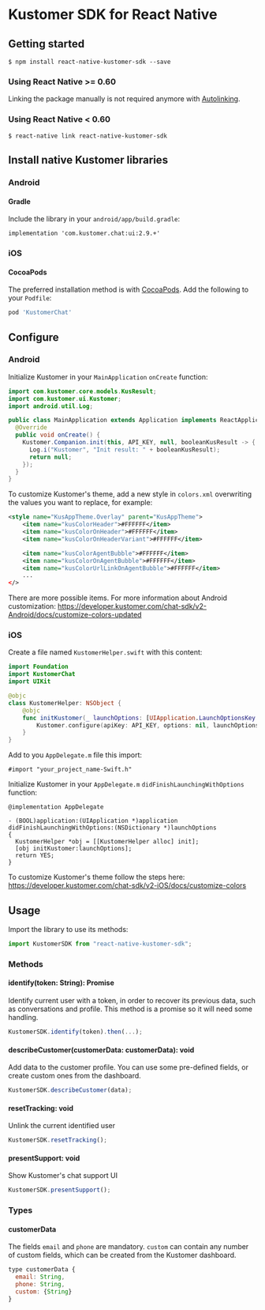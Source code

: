 # Kustomer SDK for React Native

## Getting started

`$ npm install react-native-kustomer-sdk --save`

### Using React Native >= 0.60

Linking the package manually is not required anymore with [Autolinking](https://github.com/react-native-community/cli/blob/master/docs/autolinking.md).

### Using React Native < 0.60

`$ react-native link react-native-kustomer-sdk`

## Install native Kustomer libraries

### Android

#### Gradle

Include the library in your `android/app/build.gradle`:

`implementation 'com.kustomer.chat:ui:2.9.+'`

### iOS

#### CocoaPods

The preferred installation method is with [CocoaPods](https://cocoapods.org). Add the following to your `Podfile`:

```ruby
pod 'KustomerChat'
```

## Configure

### Android

Initialize Kustomer in your `MainApplication` `onCreate` function:

```java
import com.kustomer.core.models.KusResult;
import com.kustomer.ui.Kustomer;
import android.util.Log;

public class MainApplication extends Application implements ReactApplication {
  @Override
  public void onCreate() {
    Kustomer.Companion.init(this, API_KEY, null, booleanKusResult -> {
      Log.i("Kustomer", "Init result: " + booleanKusResult);
      return null;
    });
  }
}
```

To customize Kustomer's theme, add a new style in `colors.xml` overwriting the values you want to replace, for example:

```xml
<style name="KusAppTheme.Overlay" parent="KusAppTheme">
    <item name="kusColorHeader">#FFFFFF</item>
    <item name="kusColorOnHeader">#FFFFFF</item>
    <item name="kusColorOnHeaderVariant">#FFFFFF</item>

    <item name="kusColorAgentBubble">#FFFFFF</item>
    <item name="kusColorOnAgentBubble">#FFFFFF</item>
    <item name="kusColorUrlLinkOnAgentBubble">#FFFFFF</item>
    ...
</>
```

There are more possible items. For more information about Android customization: https://developer.kustomer.com/chat-sdk/v2-Android/docs/customize-colors-updated

### iOS

Create a file named `KustomerHelper.swift` with this content:

```swift
import Foundation
import KustomerChat
import UIKit

@objc
class KustomerHelper: NSObject {
    @objc
    func initKustomer(_ launchOptions: [UIApplication.LaunchOptionsKey: Any]?) {
        Kustomer.configure(apiKey: API_KEY, options: nil, launchOptions: launchOptions)
    }
}
```

Add to you `AppDelegate.m` file this import:

```objc
#import "your_project_name-Swift.h"
```

Initialize Kustomer in your `AppDelegate.m` `didFinishLaunchingWithOptions` function:

```objc
@implementation AppDelegate

- (BOOL)application:(UIApplication *)application didFinishLaunchingWithOptions:(NSDictionary *)launchOptions
{
  KustomerHelper *obj = [[KustomerHelper alloc] init];
  [obj initKustomer:launchOptions];
  return YES;
}
```

To customize Kustomer's theme follow the steps here: https://developer.kustomer.com/chat-sdk/v2-iOS/docs/customize-colors

## Usage

Import the library to use its methods:

```javascript
import KustomerSDK from "react-native-kustomer-sdk";
```

### Methods

#### identify(token: String): Promise<boolean>

Identify current user with a token, in order to recover its previous data, such as conversations and profile. This method is a promise so it will need some handling.

```javascript
KustomerSDK.identify(token).then(...);
```

#### describeCustomer(customerData: customerData): void

Add data to the customer profile. You can use some pre-defined fields, or create custom ones from the dashboard.

```javascript
KustomerSDK.describeCustomer(data);
```

#### resetTracking: void

Unlink the current identified user

```javascript
KustomerSDK.resetTracking();
```

#### presentSupport: void

Show Kustomer's chat support UI

```javascript
KustomerSDK.presentSupport();
```

### Types

#### customerData

The fields `email` and `phone` are mandatory. `custom` can contain any number of custom fields, which can be created from the Kustomer dashboard.

```javascript
type customerData {
  email: String,
  phone: String,
  custom: {String}
}
```
